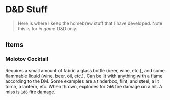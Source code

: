 # D&D Stuff

> Here is where I keep the homebrew stuff that I have developed. Note this is for _in game_ D&D only. 

## Items

### Molotov Cocktail

Requires a small amount of fabric a glass bottle (beer, wine, etc.), and some flammable liquid (wine, beer, oil, etc.). Can be lit with anything with a flame according to the DM. Some examples are a tinderbox, flint, and steel, a lit torch, a lantern, etc. When thrown, explodes for `2d6` fire damage on a hit. A miss is `1d6` fire damage.

